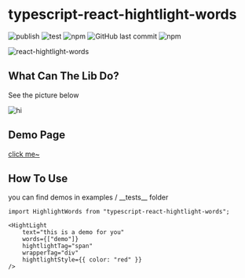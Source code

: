 # typescript-react-hightlight-words

![publish](https://github.com/unliar/typescript-react-hightlight-words/workflows/publish/badge.svg) ![test](https://github.com/unliar/typescript-react-hightlight-words/workflows/test/badge.svg) ![npm](https://img.shields.io/npm/v/typescript-react-hightlight-words) ![GitHub last commit](https://img.shields.io/github/last-commit/unliar/typescript-react-hightlight-words) ![npm](https://img.shields.io/npm/dt/typescript-react-hightlight-words)

![react-hightlight-words](https://socialify.git.ci/unliar/typescript-react-hightlight-words/image?description=1&descriptionEditable=Hightlight%20Your%20Words%20~&font=KoHo&forks=1&issues=1&language=1&owner=1&pattern=Plus&pulls=1&stargazers=1&theme=Dark)

## What Can The Lib Do?

See the picture below

![hi](https://cdn.gelonghui.com/ad/4f802-6d0096d3-5faf-4e0d-a404-13cd803e9b89.png)

## Demo Page

[click me~](https://unliar.github.io/typescript-react-hightlight-words/)

## How To Use

you can find demos in examples / \_\_tests\_\_ folder

```
import HighlightWords from "typescript-react-hightlight-words";

<HightLight
    text="this is a demo for you"
    words={["demo"]}
    hightlightTag="span"
    wrapperTag="div"
    hightlightStyle={{ color: "red" }}
/>
```
